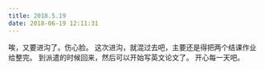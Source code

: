 ```yaml
---
title: 2018.5.19
date: 2018-06-19 12:11:31
---
```

唉，又要进沟了。伤心脸。
这次进沟，就混过去吧，主要还是得把两个结课作业给整完。
到派遣的时候回来，然后可以开始写英文论文了。
开心每一天吧。